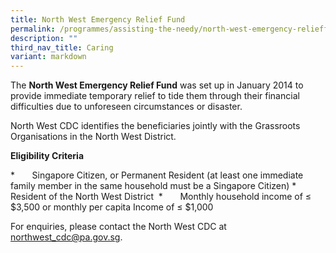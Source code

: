 ```yaml
---
title: North West Emergency Relief Fund
permalink: /programmes/assisting-the-needy/north-west-emergency-relieffund/
description: ""
third_nav_title: Caring
variant: markdown
---
```

The **North West Emergency Relief Fund** was set up in January 2014 to provide immediate temporary relief to tide them through their financial difficulties due to unforeseen circumstances or disaster. 

North West CDC identifies the beneficiaries jointly with the Grassroots Organisations in the North West District.

         
**Eligibility Criteria**

*       Singapore Citizen, or Permanent Resident (at least one immediate family member in the same household must be a Singapore Citizen)
*       Resident of the North West District 
*       Monthly household income of ≤ $3,500 or monthly per capita Income of ≤ $1,000
  
For enquiries, please contact the North West CDC at northwest_cdc@pa.gov.sg.
